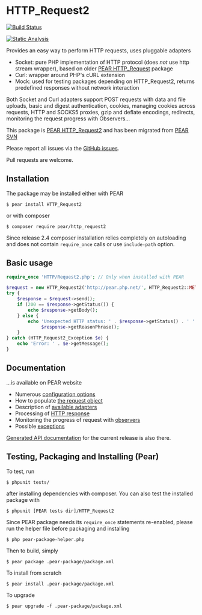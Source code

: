 
# HTTP_Request2

[![Build Status](https://github.com/pear/HTTP_Request2/actions/workflows/continuous-integration.yml/badge.svg?branch=trunk)](https://github.com/pear/HTTP_Request2/actions?query=branch%3Atrunk+workflow%3A%22Continuous+Integration%22)

[![Static Analysis](https://github.com/pear/HTTP_Request2/actions/workflows/static-analysis.yml/badge.svg?branch=trunk)](https://github.com/pear/HTTP_Request2/actions?query=branch%3Atrunk+workflow%3A%22Static+Analysis%22)

Provides an easy way to perform HTTP requests, uses pluggable adapters

* Socket: pure PHP implementation of HTTP protocol (does *not* use http stream wrapper), based on older [PEAR HTTP_Request] package
* Curl: wrapper around PHP's cURL extension
* Mock: used for testing packages depending on HTTP_Request2, returns predefined responses without network interaction

Both Socket and Curl adapters support POST requests with data and file uploads, basic and digest
authentication, cookies, managing cookies across requests, HTTP and SOCKS5 proxies, gzip and
deflate encodings, redirects, monitoring the request progress with Observers...

This package is [PEAR HTTP_Request2] and has been migrated from [PEAR SVN]

Please report all issues via the [GitHub issues].

Pull requests are welcome.

[PEAR HTTP_Request]: https://pear.php.net/package/HTTP_Request/
[PEAR HTTP_Request2]: https://pear.php.net/package/HTTP_Request2/
[PEAR SVN]: https://svn.php.net/repository/pear/packages/HTTP_Request2
[GitHub issues]: https://github.com/pear/HTTP_Request2/issues

## Installation

The package may be installed either with PEAR

    $ pear install HTTP_Request2

or with composer

    $ composer require pear/http_request2

Since release 2.4 composer installation relies completely on autoloading and does not contain `require_once` calls or 
use `include-path` option.

## Basic usage

```PHP
require_once 'HTTP/Request2.php'; // Only when installed with PEAR

$request = new HTTP_Request2('http://pear.php.net/', HTTP_Request2::METHOD_GET);
try {
    $response = $request->send();
    if (200 == $response->getStatus()) {
        echo $response->getBody();
    } else {
        echo 'Unexpected HTTP status: ' . $response->getStatus() . ' ' .
             $response->getReasonPhrase();
    }
} catch (HTTP_Request2_Exception $e) {
    echo 'Error: ' . $e->getMessage();
}
```

## Documentation

...is available on PEAR website

 * Numerous [configuration options](https://pear.php.net/manual/en/package.http.http-request2.config.php)
 * How to populate [the request object](https://pear.php.net/manual/en/package.http.http-request2.request.php)
 * Description of [available adapters](https://pear.php.net/manual/en/package.http.http-request2.adapters.php)
 * Processing of [HTTP response](https://pear.php.net/manual/en/package.http.http-request2.response.php)
 * Monitoring the progress of request with [observers](https://pear.php.net/manual/en/package.http.http-request2.observers.php)
 * Possible [exceptions](https://pear.php.net/manual/en/package.http.http-request2.exceptions.php)

[Generated API documentation](https://pear.php.net/package/HTTP_Request2/docs/latest/) for the current release is also there.

## Testing, Packaging and Installing (Pear)

To test, run

    $ phpunit tests/

after installing dependencies with composer. You can also test the installed package with

    $ phpunit [PEAR tests dir]/HTTP_Request2

Since PEAR package needs its `require_once` statements re-enabled, please run the helper file before packaging and
installing

    $ php pear-package-helper.php

Then to build, simply

    $ pear package .pear-package/package.xml

To install from scratch

    $ pear install .pear-package/package.xml

To upgrade

    $ pear upgrade -f .pear-package/package.xml
